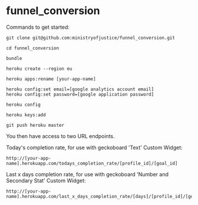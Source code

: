 funnel_conversion
=================

Commands to get started:

    git clone git@github.com:ministryofjustice/funnel_conversion.git

    cd funnel_conversion

    bundle

    heroku create --region eu

    heroku apps:rename [your-app-name]

    heroku config:set email=[google analytics account email]
    heroku config:set password=[google application password]

    heroku config

    heroku keys:add

    git push heroku master

You then have access to two URL endpoints.

Today's completion rate, for use with geckoboard 'Text' Custom Widget:

    http://[your-app-name].herokuapp.com/todays_completion_rate/[profile_id]/[goal_id]

Last x days completion rate, for use with geckoboard 'Number and Secondary Stat' Custom Widget:

    http://[your-app-name].herokuapp.com/last_x_days_completion_rate/[days]/[profile_id]/[goal_id]


